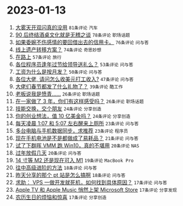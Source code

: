 # 2023-01-13

1. [大雾天开双闪真的没用](https://www.v2ex.com/t/908586) `81条评论` `汽车`
1. [90 后终结酒桌文化就是无稽之谈](https://www.v2ex.com/t/908634) `78条评论` `职场话题`
1. [如果委婉不伤感情的要回借出去的信用卡。](https://www.v2ex.com/t/908644) `76条评论` `问与答`
1. [线上遗产转移方案？](https://www.v2ex.com/t/908607) `74条评论` `奇思妙想`
1. [在路上](https://www.v2ex.com/t/908582) `57条评论` `旅行`
1. [各位程序员逢年过节给领导送礼么？](https://www.v2ex.com/t/908629) `53条评论` `问与答`
1. [工资为什么是按月发？](https://www.v2ex.com/t/908658) `50条评论` `问与答`
1. [各位大佬, 请问怎么收美元打工收入?](https://www.v2ex.com/t/908587) `47条评论` `问与答`
1. [大佬们春节都发了什么礼物了？](https://www.v2ex.com/t/908672) `39条评论` `酷工作`
1. [老板说我是愤青……](https://www.v2ex.com/t/908660) `26条评论` `职场话题`
1. [在一家做了 3 年，你们有这样感受吗？](https://www.v2ex.com/t/908599) `26条评论` `职场话题`
1. [技能交换，交个朋友](https://www.v2ex.com/t/908641) `24条评论` `分享创造`
1. [你的创业想法，值 10 亿美金吗？](https://www.v2ex.com/t/908595) `24条评论` `分享创造`
1. [每天凌晨 1:07 和 5:07 左右醒来上厕所](https://www.v2ex.com/t/908649) `23条评论` `问与答`
1. [多台电脑与手机数据同步，求推荐](https://www.v2ex.com/t/908640) `23条评论` `程序员`
1. [现在手机电池是不是都做成了易耗品？](https://www.v2ex.com/t/908591) `21条评论` `问与答`
1. [试了下群晖 VMM 跑 Win10，真的不堪用](https://www.v2ex.com/t/908671) `20条评论` `NAS`
1. [过年放假几天](https://www.v2ex.com/t/908611) `20条评论` `问与答`
1. [14 寸等 M2 还是现在可入 M1](https://www.v2ex.com/t/908668) `19条评论` `MacBook Pro`
1. [往中高级进阶的方法](https://www.v2ex.com/t/908613) `18条评论` `问与答`
1. [昨天分享的那个 pt 站是怎么搞啊](https://www.v2ex.com/t/908597) `18条评论` `问与答`
1. [求助： VPS 一做开发就死机，如何找到具体原因？](https://www.v2ex.com/t/908620) `17条评论` `问与答`
1. [Apple TV 和 Apple Music 悄然上架 Microsoft Store](https://www.v2ex.com/t/908610) `17条评论` `分享发现`
1. [农历生日的烦恼和惊喜](https://www.v2ex.com/t/908583) `17条评论` `分享创造`
